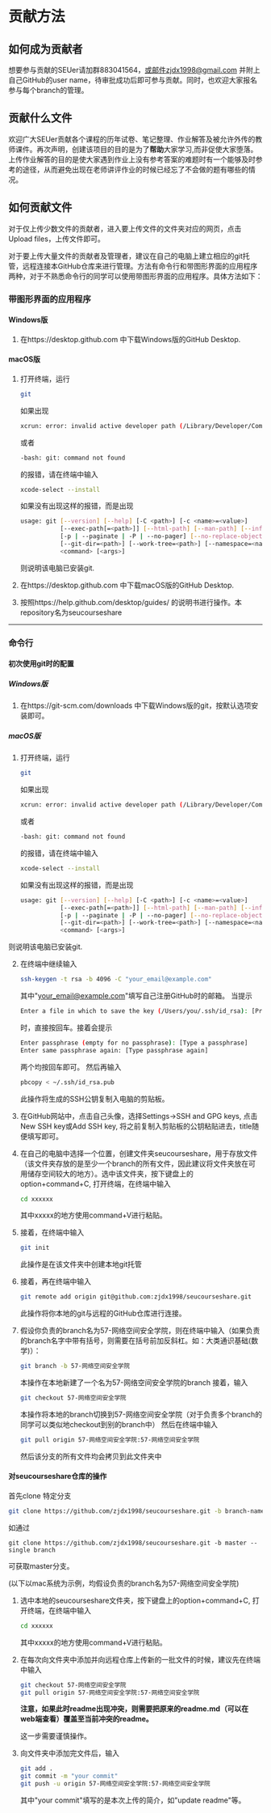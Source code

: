 # 贡献方法

## 如何成为贡献者

想要参与贡献的SEUer请加群883041564，或邮件zjdx1998@gmail.com 并附上自己GitHub的user name，待审批成功后即可参与贡献。同时，也欢迎大家报名参与每个branch的管理。

## 贡献什么文件

欢迎广大SEUer贡献各个课程的历年试卷、笔记整理、作业解答及被允许外传的教师课件。再次声明，创建该项目的目的是为了**帮助**大家学习,而非促使大家堕落。上传作业解答的目的是使大家遇到作业上没有参考答案的难题时有一个能够及时参考的途径，从而避免出现在老师讲评作业的时候已经忘了不会做的题有哪些的情况。

## 如何贡献文件

对于仅上传少数文件的贡献者，进入要上传文件的文件夹对应的网页，点击Upload files，上传文件即可。

对于要上传大量文件的贡献者及管理者，建议在自己的电脑上建立相应的git托管，远程连接本GitHub仓库来进行管理。方法有命令行和带图形界面的应用程序两种，对于不熟悉命令行的同学可以使用带图形界面的应用程序。具体方法如下：

### 带图形界面的应用程序

#### Windows版

1. 在https://desktop.github.com 中下载Windows版的GitHub Desktop.

#### macOS版

1. 打开终端，运行

     ```bash
     git
     ```
     如果出现
     ```bash
     xcrun: error: invalid active developer path (/Library/Developer/CommandLineTools), missing xcrun at: /Library/Developer/CommandLineTools/usr/bin/xcrun
     ```
     或者
     ```bash
     -bash: git: command not found
     ```
     的报错，请在终端中输入

     ```bash
     xcode-select --install
     ```

     如果没有出现这样的报错，而是出现
     ```bash
     usage: git [--version] [--help] [-C <path>] [-c <name>=<value>]
                [--exec-path[=<path>]] [--html-path] [--man-path] [--info-path]
                [-p | --paginate | -P | --no-pager] [--no-replace-objects] [--bare]
                [--git-dir=<path>] [--work-tree=<path>] [--namespace=<name>]
                <command> [<args>]
     ```

   则说明该电脑已安装git.
2. 在https://desktop.github.com 中下载macOS版的GitHub Desktop.
3. 按照https://help.github.com/desktop/guides/ 的说明书进行操作。本repository名为seucourseshare

---
### 命令行
#### 初次使用git时的配置

  ##### Windows版

  1. 在https://git-scm.com/downloads 中下载Windows版的git，按默认选项安装即可。
	
  ##### macOS版

  1. 打开终端，运行

     ```bash
     git
     ```
     如果出现
     ```bash
     xcrun: error: invalid active developer path (/Library/Developer/CommandLineTools), missing xcrun at: /Library/Developer/CommandLineTools/usr/bin/xcrun
     ```
     或者
     ```bash
     -bash: git: command not found
     ```
     的报错，请在终端中输入

     ```bash
     xcode-select --install
     ```

     如果没有出现这样的报错，而是出现
     ```bash
     usage: git [--version] [--help] [-C <path>] [-c <name>=<value>]
                [--exec-path[=<path>]] [--html-path] [--man-path] [--info-path]
                [-p | --paginate | -P | --no-pager] [--no-replace-objects] [--bare]
                [--git-dir=<path>] [--work-tree=<path>] [--namespace=<name>]
                <command> [<args>]
     ```

   则说明该电脑已安装git.

  2. 在终端中继续输入

     ```bash
     ssh-keygen -t rsa -b 4096 -C "your_email@example.com"
     ```
     其中"your_email@example.com"填写自己注册GitHub时的邮箱。
     当提示
     ```bash
     Enter a file in which to save the key (/Users/you/.ssh/id_rsa): [Press enter]
     ```
     时，直接按回车。接着会提示
     ```bash
     Enter passphrase (empty for no passphrase): [Type a passphrase]
     Enter same passphrase again: [Type passphrase again]
     ```
     两个均按回车即可。
     然后再输入
     ```bash
     pbcopy < ~/.ssh/id_rsa.pub
     ```
     此操作将生成的SSH公钥复制入电脑的剪贴板。
  3. 在GitHub网站中，点击自己头像，选择Settings->SSH and GPG keys, 点击New SSH key或Add SSH key, 将之前复制入剪贴板的公钥粘贴进去，title随便填写即可。
  4. 在自己的电脑中选择一个位置，创建文件夹seucourseshare，用于存放文件（该文件夹存放的是至少一个branch的所有文件，因此建议将文件夹放在可用储存空间较大的地方）。选中该文件夹，按下键盘上的option+command+C, 打开终端，在终端中输入
     ```bash
     cd xxxxxx
     ```
     其中xxxxx的地方使用command+V进行粘贴。
  5. 接着，在终端中输入
     ```bash
     git init
     ```
     此操作是在该文件夹中创建本地git托管
  6. 接着，再在终端中输入
     ```bash
     git remote add origin git@github.com:zjdx1998/seucourseshare.git
     ```
     此操作将你本地的git与远程的GitHub仓库进行连接。
  7. 假设你负责的branch名为57-网络空间安全学院，则在终端中输入（如果负责的branch名字中带有括号，则需要在括号前加反斜杠。如：大类通识基础\(数学\)）：
     ```bash
     git branch -b 57-网络空间安全学院
     ```
     本操作在本地新建了一个名为57-网络空间安全学院的branch
     接着，输入
     ```bash
     git checkout 57-网络空间安全学院
     ```
     本操作将本地的branch切换到57-网络空间安全学院（对于负责多个branch的同学可以类似地checkout到别的branch中）
     然后在终端中输入

     ```bash
     git pull origin 57-网络空间安全学院:57-网络空间安全学院
     ```
     然后该分支的所有文件均会拷贝到此文件夹中

#### 对seucourseshare仓库的操作
首先clone 特定分支

```bash
git clone https://github.com/zjdx1998/seucourseshare.git -b branch-name --single branch 
```

如通过

`git clone https://github.com/zjdx1998/seucourseshare.git -b master --single branch `

可获取master分支。

(以下以mac系统为示例，均假设负责的branch名为57-网络空间安全学院)
1. 选中本地的seucourseshare文件夹，按下键盘上的option+command+C, 打开终端，在终端中输入
   ```bash
   cd xxxxxx
   ```
   其中xxxxx的地方使用command+V进行粘贴。

2. 在每次向文件夹中添加并向远程仓库上传新的一批文件的时候，建议先在终端中输入
   ```bash
   git checkout 57-网络空间安全学院
   git pull origin 57-网络空间安全学院:57-网络空间安全学院
   ```

   **注意，如果此时readme出现冲突，则需要把原来的readme.md（可以在web端查看）覆盖至当前冲突的readme。**

   这一步需要谨慎操作。

3. 向文件夹中添加完文件后，输入

   ```bash
   git add .
   git commit -m "your commit"
   git push -u origin 57-网络空间安全学院:57-网络空间安全学院
   ```
   其中"your commit"填写的是本次上传的简介，如"update readme"等。

